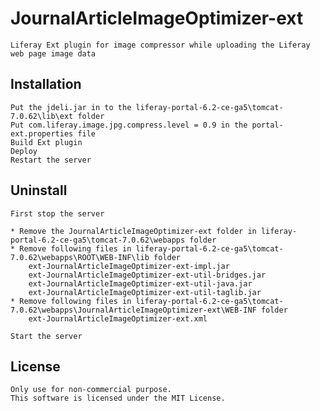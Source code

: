 # JournalArticleImageOptimizer-ext
	Liferay Ext plugin for image compressor while uploading the Liferay web page image data

## Installation
	Put the jdeli.jar in to the liferay-portal-6.2-ce-ga5\tomcat-7.0.62\lib\ext folder
	Put com.liferay.image.jpg.compress.level = 0.9 in the portal-ext.properties file
	Build Ext plugin 
	Deploy
	Restart the server
	
## Uninstall
	First stop the server
	
	* Remove the JournalArticleImageOptimizer-ext folder in liferay-portal-6.2-ce-ga5\tomcat-7.0.62\webapps folder
	* Remove following files in liferay-portal-6.2-ce-ga5\tomcat-7.0.62\webapps\ROOT\WEB-INF\lib folder
		ext-JournalArticleImageOptimizer-ext-impl.jar
		ext-JournalArticleImageOptimizer-ext-util-bridges.jar
		ext-JournalArticleImageOptimizer-ext-util-java.jar
		ext-JournalArticleImageOptimizer-ext-util-taglib.jar
	* Remove following files in liferay-portal-6.2-ce-ga5\tomcat-7.0.62\webapps\JournalArticleImageOptimizer-ext\WEB-INF folder
		ext-JournalArticleImageOptimizer-ext.xml
		
	Start the server
	
## License
	Only use for non-commercial purpose.
	This software is licensed under the MIT License.